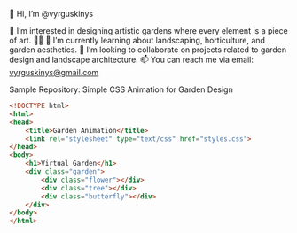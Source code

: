 👋 Hi, I’m @vyrguskinys</strong></summary>

👀 I’m interested in designing artistic gardens where every element is a piece of art. 🌿🎨
🌱 I’m currently learning about landscaping, horticulture, and garden aesthetics.
💞️ I’m looking to collaborate on projects related to garden design and landscape architecture.
📫 You can reach me via email: vyrguskinys@gmail.com
</details>

Sample Repository: Simple CSS Animation for Garden Design

```html
<!DOCTYPE html>
<html>
<head>
    <title>Garden Animation</title>
    <link rel="stylesheet" type="text/css" href="styles.css">
</head>
<body>
    <h1>Virtual Garden</h1>
    <div class="garden">
        <div class="flower"></div>
        <div class="tree"></div>
        <div class="butterfly"></div>
    </div>
</body>
</html>
